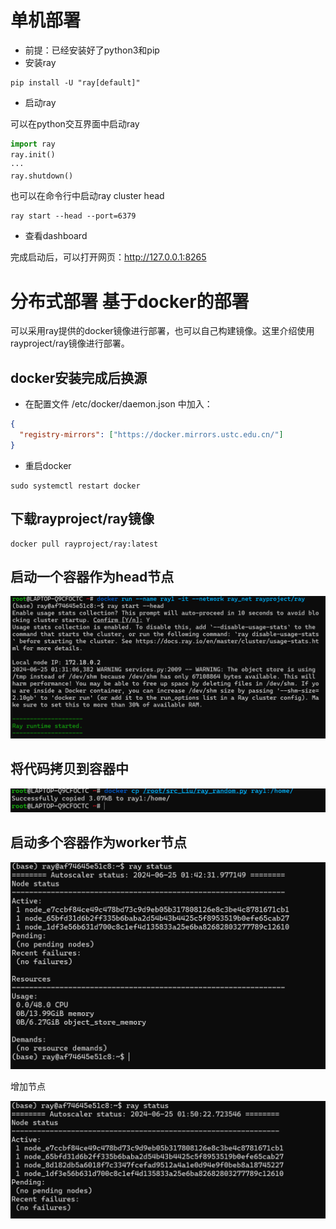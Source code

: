 # 单机部署
- 前提：已经安装好了python3和pip
- 安装ray
```shell
pip install -U "ray[default]"
```
- 启动ray

可以在python交互界面中启动ray
```python
import ray
ray.init()
···
ray.shutdown()
```
也可以在命令行中启动ray cluster head
```shell
ray start --head --port=6379
```
- 查看dashboard

完成启动后，可以打开网页：http://127.0.0.1:8265



# 分布式部署 基于docker的部署
可以采用ray提供的docker镜像进行部署，也可以自己构建镜像。这里介绍使用rayproject/ray镜像进行部署。

## docker安装完成后换源

- 在配置文件 /etc/docker/daemon.json 中加入：

```json
{
  "registry-mirrors": ["https://docker.mirrors.ustc.edu.cn/"]
}
```
- 重启docker
```shell
sudo systemctl restart docker
```

## 下载rayproject/ray镜像
```shell
docker pull rayproject/ray:latest
```

## 启动一个容器作为head节点
![alt text](image-6.png)

## 将代码拷贝到容器中
![alt text](image-8.png)


## 启动多个容器作为worker节点
![alt text](image-7.png)

增加节点

![alt text](image-9.png)
